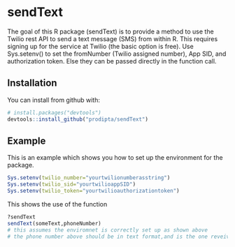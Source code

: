 # sendText

The goal of this R package (sendText) is to provide a method to use the Twilio rest API to send a text message (SMS) from within R. This requires signing up for the service at Twilio (the basic option is free). Use Sys.setenv() to set the fromNumber (Twilio assigned number), App SID, and authorization token. Else they can be passed directly in the function call. 

## Installation

You can install from github with:

```R
# install.packages("devtools")
devtools::install_github("prodipta/sendText")
```

## Example

This is an example which shows you how to set up the environment for the package.

```R
Sys.setenv(twilio_number="yourtwilionumberasstring")
Sys.setenv(twilio_sid="yourtwilioappSID")
Sys.setenv(twilio_token="yourtwilioauthorizationtoken") 
```

This shows the use of the function
```R
?sendText
sendText(someText,phoneNumber)
# this assumes the enviromnet is correctly set up as shown above
# the phone number above should be in text format,and is the one reveiving the text
```




